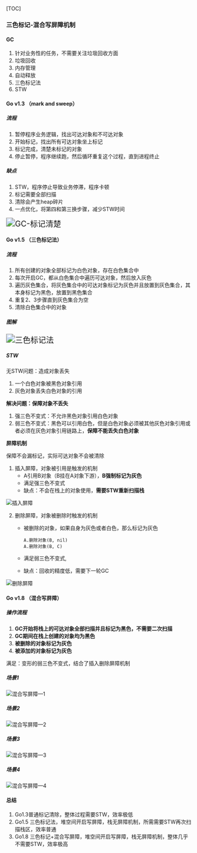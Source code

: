 [TOC]

### 三色标记-混合写屏障机制

#### GC

1.  针对业务性的任务，不需要关注垃圾回收方面
2.  垃圾回收
3.  内存管理
4.  自动释放
5.  三色标记法
6.  STW

#### Go v1.3 （mark and sweep）

##### 流程

1.  暂停程序业务逻辑，找出可达对象和不可达对象
2.  开始标记，找出所有可达对象坐上标记
3.  标记完成，清楚未标记的对象
4.  停止暂停，程序继续跑，然后循环重复这个过程，直到进程终止

##### 缺点

1.  STW，程序停止导致业务停滞，程序卡顿
2.  标记需要全部扫描
3.  清除会产生heap碎片
4.  一点优化，将第四和第三换步骤，减少STW时间

<img src="./images/GC-标记清楚.svg" alt="GC-标记清楚" style="zoom:150%;" />

#### Go v1.5 （三色标记法）

##### 流程

1.  所有创建的对象全部标记为白色对象，存在白色集合中
2.  每次开启GC，都从白色集合中遍历可达对象，然后放入灰色
3.  遍历灰色集合，将灰色集合中的可达对象标记为灰色并且放置到灰色集合，其本身标记为黑色，放置到黑色集合
4.  重复2、3步骤直到灰色集合为空
5.  清除白色集合中的对象

##### 图解

<img src="./images/三色标记法.svg" alt="三色标记法" style="zoom:150%;" />

##### STW

无STW问题：造成对象丢失

1.  一个白色对象被黑色对象引用
2.  灰色对象丢失白色对象的引用

**解决问题：保障对象不丢失**

1.  强三色不变式：不允许黑色对象引用白色对象
2.  弱三色不变式：黑色可以引用白色，但是白色对象必须被其他灰色对象引用或者必须在灰色对象引用链路上，**保障不能丢失白色对象**

**屏障机制**

保障不会漏标记，实际可达对象不会被清除

1.  插入屏障，对象被引用是触发的机制
    *   A引用B对象（B挂在A对象下游），**B强制标记为灰色**
    *   满足强三色不变式
    *   缺点：不会在栈上的对象使用，**需要STW重新扫描栈**

<img src="./images/插入屏障.svg" alt="插入屏障"  />

2.  删除屏障，对象被删除时触发的机制

    *   被删除的对象，如果自身为灰色或者白色，那么标记为灰色

        ~~~
        A.删除对象(B, nil)
        A.删除对象(B, C)
        ~~~

    *   满足弱三色不变式, 

    *   缺点：回收的精度低，需要下一轮GC

![删除屏障](./images/删除屏障.svg)

#### Go v1.8 （混合写屏障）

##### 操作流程

1.  **GC开始将栈上的可达对象全部扫描并且标记为黑色，不需要二次扫描**
2.  **GC期间在栈上创建的对象均为黑色**
3.  **被删除的对象标记为灰色**
4.  **被添加的对象标记为灰色**

满足：变形的弱三色不变式，结合了插入删除屏障机制

##### 场景1

<img src="./images/混合写屏障—1.svg" alt="混合写屏障—1"  />

##### 场景2

![混合写屏障—2](./images/混合写屏障—2.svg)

##### 场景3

![混合写屏障—3](./images/混合写屏障—3.svg)

##### 场景4

![混合写屏障—4](./images/混合写屏障—4.svg)

#### 总结

1.  Go1.3普通标记清除，整体过程需要STW，效率极低
2.  Go1.5 三色标记法，堆空间开启写屏障，栈无屏障机制，所需需要STW再次扫描栈区，效率普通
3.  Go1.8 三色标记+混合写屏障，堆空间开启写屏障，栈无屏障机制，整体几乎不需要STW，效率极高